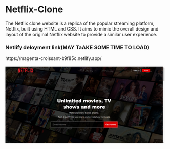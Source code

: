 # Netflix-Clone
The Netflix clone website is a replica of the popular streaming platform, Netflix, built using HTML and CSS. It aims to mimic the overall design and layout of the original Netflix website to provide a similar user experience.
<br>
<h3>Netlify deloyment link(MAY TaAKE SOME TIME TO LOAD)</h3>
https://magenta-croissant-b9f85c.netlify.app/
<br>
<br>
<img src="images/preview.png">
